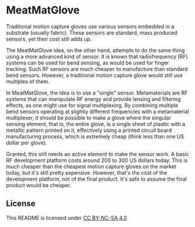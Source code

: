 # MeatMatGlove

Traditional motion capture gloves use various sensors embedded in a substrate
(usually fabric). These sensors are standard, mass produced sensors, yet their
cost still adds up.

The MeatMatGlove idea, on the other hand, attempts to do the same thing using a
more advanced kind of sensor. It is known that radiofrequency (RF) systems can
be used for bend sensing, as would be used for finger tracking. Such RF sensors
are much cheaper to manufacture than standard bend sensors. However, a
traditional motion capture glove would still use multiples of them.

In MeatMatGlove, the idea is to use a "single" sensor. Metamaterials are RF
systems that can manipulate RF energy and provide lensing and filtering
effects, as one might use for signal multiplexing. By combining multiple bend
sensors operating at slightly different frequencies with a metamaterial
multiplexer, it should be possible to make a glove where the singular sensing
element, that is, the entire glove, is a single sheet of plastic with a
metallic pattern printed on it, effectively using a printed circuit board
manufacturing process, which is extremely cheap (think less than one US dollar
per glove).

Granted, this still needs an active element to make the sensor work. A basic
RF development platform costs around 200 to 300 US dollars today. This is much
cheaper than the cheapest motion capture gloves on the market today, but it's
still pretty expensive. However, that's the cost of the development platform,
not of the final product. It's safe to assume the final product would be
cheaper.

## License

This README is licensed under [CC BY-NC-SA 4.0](https://creativecommons.org/licenses/by-nc-sa/4.0/?)
